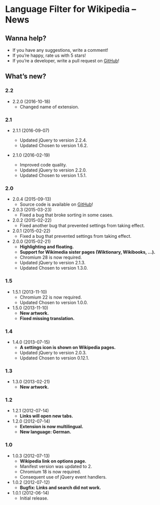 # Language Filter for Wikipedia – News

## Wanna help?

- If you have any suggestions, write a comment!
- If you’re happy, rate us with 5 stars!
- If you’re a developer, write a pull request on [GitHub](https://github.com/sfischer13/chromium-wiki-languages)!

## What’s new?

### 2.2

- 2.2.0 (2016-10-18)
    - Changed name of extension.

### 2.1

- 2.1.1 (2016-09-07)
    - Updated jQuery to version 2.2.4.
    - Updated Chosen to version 1.6.2.

- 2.1.0 (2016-02-19)
    - Improved code quality.
    - Updated jQuery to version 2.2.0.
    - Updated Chosen to version 1.5.1.

### 2.0

- 2.0.4 (2015-09-13)
    - Source code is available on [GitHub](https://github.com/sfischer13/chromium-wiki-languages)!
- 2.0.3 (2015-03-23)
    - Fixed a bug that broke sorting in some cases.
- 2.0.2 (2015-02-22)
    - Fixed another bug that prevented settings from taking effect.
- 2.0.1 (2015-02-22)
    - Fixed a bug that prevented settings from taking effect.
- 2.0.0 (2015-02-21)
    - **Highlighting and floating.**
    - **Support for Wikimedia sister pages (Wiktionary, Wikibooks, …).**
    - Chromium 28 is now required.
    - Updated jQuery to version 2.1.3.
    - Updated Chosen to version 1.3.0.

### 1.5

- 1.5.1 (2013-11-10)
    - Chromium 22 is now required.
    - Updated Chosen to version 1.0.0.
- 1.5.0 (2013-11-10)
    - **New artwork.**
    - **Fixed missing translation.**

### 1.4

- 1.4.0 (2013-07-15)
    - **A settings icon is shown on Wikipedia pages.**
    - Updated jQuery to version 2.0.3.
    - Updated Chosen to version 0.12.1.

### 1.3

- 1.3.0 (2013-02-21)
    - **New artwork.**

### 1.2

- 1.2.1 (2012-07-14)
    - **Links will open new tabs.**
- 1.2.0 (2012-07-14)
    - **Extension is now multilingual.**
    - **New language: German.**

### 1.0

- 1.0.3 (2012-07-13)
    - **Wikipedia link on options page.**
    - Manifest version was updated to 2.
    - Chromium 18 is now required.
    - Consequent use of jQuery event handlers.
- 1.0.2 (2012-07-12)
    - **Bugfix: Links and search did not work.**
- 1.0.1 (2012-06-14)
    - Initial release.

